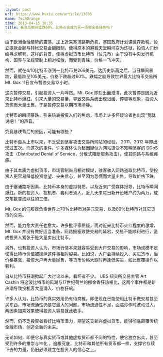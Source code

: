 ```yaml
---
layout: post
url: https://www.huxiu.com/article/13005
name: TechOrange
time: 2013-04-15 10:35
title: 暴涨后瞬间猛跌60%，比特币会成为另一场郁金香狂热吗？
---
```

由于欧洲金融情势的震荡，加上近来塞浦路斯危机，塞国政府计划课微存款税、设立提款金额与转帐交易金额限制，使得原本的避税天堂瞬间变为炼狱，投资人们纷纷寻求解套。这样的背景，使得虚拟货币比特币（位元币）由于没有中央发行机构、国界与法规管制上相对松散，而受到青睐，价格一飞冲天。

然而，就在4/10比特币涨到一比特币兑266美元，达历史新高之后，当日瞬间暴跌，最低跌至105美元，价格下跌超过60%。跌幅之剧导致世界最大比特币交易所 Mt. Gox 11日宣布暂停交易12小时。

这次暂停交易，引起投资人一片哗然。Mt. Gox 即刻出面澄清，此次暂停是因为近来比特币爆红，引来大量的交易量，导致交易系统出现迟缓、停顿等现象，投资人恐慌而大量出售，于是暂停交易以期市场冷静。

比特币的瞬间暴跌，引来热衷投资人们的焦虑，市场上许多怀疑论者也出现“我就说吧！”的声音。

究竟暴跌背后的原因，可能有哪些？

比特币自从上市以来，不乏受到骇客攻击交易所网站的经验， 2011、2012 年即出现过五次。而这次的事件，许多媒体认为起因疑似为网站遭受不知明骇客的 DDoS 攻击（Distributed Denial of Service，分散式阻断服务攻击），使其网路与系统瘫痪。

由于其本质为虚拟货币，市场管制尚且相对模煳，骇客骇入网路盗取比特币，使投资人更容易降低投资慾望、丧失信心，甚至因为恐慌而大量出售，导致价格下跌。

由于塞浦路斯因素、比特币本身的虚拟特质，以及近来广受媒体报导，比特币瞬间爆红。新的投资人、投机者、套利者涌入，近几天来每日新开设帐户约为两万，成交笔数变成以往的三倍。

Mt. Gox 的伺服器负责世界上70%比特币对美元交易，以及80％比特币对其它货币的交易。

然而，能力愈大责任也愈大。许多批评家质疑，面对近来比特币火红程度的激增，Mt. Gox 并没有做好适当准备，网路拥塞致使交易的延宕，交易不能顺利进行，造成投资人紧张于是大量卖出比特币。

另外，也有投资人认为，市场行情本来就容易受到大户交易的影响，市场规模不足使得比特币价值被操纵这件事相对容易。比如说，大户会持续投入、买进货币，当价格暴涨，投资大户再大量抛售，等货币价格大跌时再逢低买进，如此反覆操作以套利。

自从比特币狂潮掀起广大讨论以来，看坏者不少。 UBS 纽交所交易主管 Art Cashin 将这波比特币的风潮与17世纪荷兰的郁金香狂热相比，这两个事件都是新热潮导致投机客大量涌入、价格狂飙。

许多人认为，比特币的真实效用仍有待商榷，即便现在已能使用比特币做交易甚至买东西，市场流通性仍是它最大的问题。市场流通性不足，面临炒作时波动过大，两因素加乘效果使得投资人容易就此收手。

然而，仍不乏投资者看好比特币潜力，期望这支新兴虚拟货币，能够彻底颠覆传统金融市场，创造全新的未来。

无论如何，即便它与真实货币或其他虚拟货币都不同的特性，使它独立出众，甚至受到许多的推崇与神化 ，追根究底，比特币和其他所有货币都一样，支撑它存续下去的力量，仍旧必须建立在投资人的信心之上。

